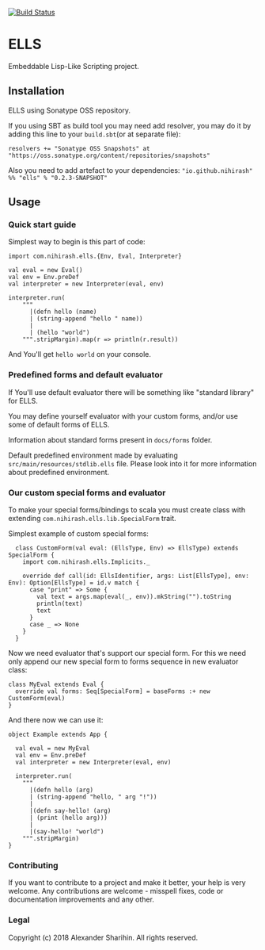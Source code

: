 [![Build Status](https://travis-ci.org/nihirash/ells.svg?branch=master)](https://travis-ci.org/nihirash/ells)

# ELLS
Embeddable Lisp-Like Scripting project.

## Installation

ELLS using Sonatype OSS repository.

If you using SBT as build tool you may need add resolver, you may do it by adding this line to your `build.sbt`(or at separate file):

```
resolvers += "Sonatype OSS Snapshots" at "https://oss.sonatype.org/content/repositories/snapshots"
```

Also you need to add artefact to your dependencies: `"io.github.nihirash" %% "ells" % "0.2.3-SNAPSHOT"`

## Usage

### Quick start guide

Simplest way to begin is this part of code:

```
import com.nihirash.ells.{Env, Eval, Interpreter}

val eval = new Eval()
val env = Env.preDef
val interpreter = new Interpreter(eval, env)

interpreter.run(
    """
      |(defn hello (name)
      | (string-append "hello " name))
      |
      | (hello "world")
    """.stripMargin).map(r => println(r.result))
```

And You'll get `hello world` on your console.

### Predefined forms and default evaluator

If You'll use default evaluator there will be something like "standard library" for ELLS.

You may define yourself evaluator with your custom forms, and/or use some of default forms of ELLS.

Information about standard forms present in `docs/forms` folder.

Default predefined environment made by evaluating `src/main/resources/stdlib.ells` file. Please look into it for more information about predefined environment.

### Our custom special forms and evaluator

To make your special forms/bindings to scala you must create class with extending `com.nihirash.ells.lib.SpecialForm` trait.

Simplest example of custom special forms:

```
  class CustomForm(val eval: (EllsType, Env) => EllsType) extends SpecialForm {
    import com.nihirash.ells.Implicits._

    override def call(id: EllsIdentifier, args: List[EllsType], env: Env): Option[EllsType] = id.v match {
      case "print" => Some {
        val text = args.map(eval(_, env)).mkString("").toString
        println(text)
        text
      }
      case _ => None
    }
  }
```

Now we need evaluator that's support our special form. For this we need only append our new special form to forms sequence in new evaluator class:

```
class MyEval extends Eval {
  override val forms: Seq[SpecialForm] = baseForms :+ new CustomForm(eval)
}
```

And there now we can use it:

```
object Example extends App {

  val eval = new MyEval
  val env = Env.preDef
  val interpreter = new Interpreter(eval, env)

  interpreter.run(
    """
      |(defn hello (arg)
      | (string-append "hello, " arg "!"))
      |
      |(defn say-hello! (arg)
      | (print (hello arg)))
      |
      |(say-hello! "world")
    """.stripMargin)
}

```

### Contributing

If you want to contribute to a project and make it better, your help is very welcome. Any contributions are welcome - misspell fixes, code or documentation improvements and any other.

### Legal

Copyright (c) 2018 Alexander Sharihin. All rights reserved.

